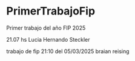 # PrimerTrabajoFip
Primer trabajo del año FIP 2025

21.07 hs Lucia Hernando Steckler

trabajo de fip 21:10 del 05/03/2025 braian reising 